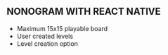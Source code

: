 ## NONOGRAM WITH REACT NATIVE

- Maximum 15x15 playable board
- User created levels
- Level creation option
